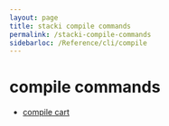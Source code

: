 ```yaml
---
layout: page
title: stacki compile commands
permalink: /stacki-compile-commands
sidebarloc: /Reference/cli/compile
---
```


# compile commands

  * [compile cart](compile-cart)
